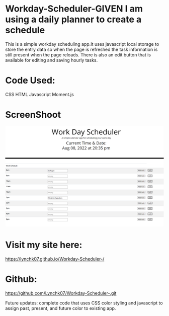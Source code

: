 # Workday-Scheduler-GIVEN I am using a daily planner to create a schedule
This is a simple workday scheduling app.It uses javascript local storage to store the entry data so when the page is refreshed the task information is still present when the page reloads. There is also an edit button that is available for editing and saving hourly tasks. 

# Code Used: 
CSS
HTML
Javascript
Moment.js

# ScreenShoot
<img src=./assets/workdaysch.png>

# Visit my site here: 
https://lynchk07.github.io/Workday-Scheduler-/

# Github: 
https://github.com/Lynchk07/Workday-Scheduler-.git

Future updates: 
complete code that uses CSS color styling and javascript to assign past, present, and future color to existing app. 
